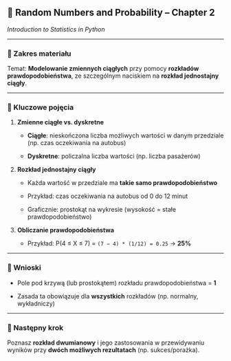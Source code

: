 ## 🎲 Random Numbers and Probability – Chapter 2

_Introduction to Statistics in Python_



---

### 📖 Zakres materiału

Temat: **Modelowanie zmiennych ciągłych** przy pomocy **rozkładów prawdopodobieństwa**, ze szczególnym naciskiem na **rozkład jednostajny ciągły**.

---

### 🔑 Kluczowe pojęcia

1. **Zmienne ciągłe vs. dyskretne**
    
    - **Ciągłe**: nieskończona liczba możliwych wartości w danym przedziale (np. czas oczekiwania na autobus)
        
    - **Dyskretne**: policzalna liczba wartości (np. liczba pasażerów)
        
2. **Rozkład jednostajny ciągły**
    
    - Każda wartość w przedziale ma **takie samo prawdopodobieństwo**
        
    - Przykład: czas oczekiwania na autobus od 0 do 12 minut
        
    - Graficznie: prostokąt na wykresie (wysokość = stałe prawdopodobieństwo)
        
3. **Obliczanie prawdopodobieństwa**
    
    - Przykład: P(4 ≤ X ≤ 7) = `(7 − 4) * (1/12) = 0.25` → **25%**
        

---


### 📌 Wnioski

- Pole pod krzywą (lub prostokątem) rozkładu prawdopodobieństwa = **1**
    
- Zasada ta obowiązuje dla **wszystkich** rozkładów (np. normalny, wykładniczy)
    

---

### 🎯 Następny krok

Poznasz **rozkład dwumianowy** i jego zastosowania w przewidywaniu wyników przy **dwóch możliwych rezultatach** (np. sukces/porażka).